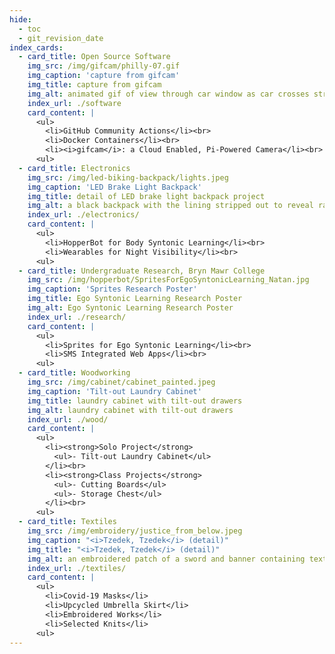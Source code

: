 ```yaml
---
hide:
  - toc
  - git_revision_date
index_cards:
  - card_title: Open Source Software
    img_src: /img/gifcam/philly-07.gif
    img_caption: 'capture from gifcam'
    img_title: capture from gifcam
    img_alt: animated gif of view through car window as car crosses street.  rain drops partially obscure view.  pedestrians cross the street in rain gear.
    index_url: ./software
    card_content: |
      <ul>
        <li>GitHub Community Actions</li><br>
        <li>Docker Containers</li><br>
        <li><i>gifcam</i>: a Cloud Enabled, Pi-Powered Camera</li><br>
      <ul>
  - card_title: Electronics
    img_src: /img/led-biking-backpack/lights.jpeg
    img_caption: 'LED Brake Light Backpack'
    img_title: detail of LED brake light backpack project
    img_alt: a black backpack with the lining stripped out to reveal rainbow LEDs sewn in
    index_url: ./electronics/
    card_content: |
      <ul>
        <li>HopperBot for Body Syntonic Learning</li><br>
        <li>Wearables for Night Visibility</li><br>
      <ul>
  - card_title: Undergraduate Research, Bryn Mawr College
    img_src: /img/hopperbot/SpritesForEgoSyntonicLearning_Natan.jpg
    img_caption: 'Sprites Research Poster'
    img_title: Ego Syntonic Learning Research Poster
    img_alt: Ego Syntonic Learning Research Poster
    index_url: ./research/
    card_content: |
      <ul>
        <li>Sprites for Ego Syntonic Learning</li><br>
        <li>SMS Integrated Web Apps</li><br>
      <ul>      
  - card_title: Woodworking
    img_src: /img/cabinet/cabinet_painted.jpeg
    img_caption: 'Tilt-out Laundry Cabinet'
    img_title: laundry cabinet with tilt-out drawers
    img_alt: laundry cabinet with tilt-out drawers
    index_url: ./wood/
    card_content: |
      <ul>
        <li><strong>Solo Project</strong>
          <ul>- Tilt-out Laundry Cabinet</ul>
        </li><br>
        <li><strong>Class Projects</strong>
          <ul>- Cutting Boards</ul>
          <ul>- Storage Chest</ul>
        </li><br>
      <ul>
  - card_title: Textiles
    img_src: /img/embroidery/justice_from_below.jpeg
    img_caption: "<i>Tzedek, Tzedek</i> (detail)"
    img_title: "<i>Tzedek, Tzedek</i> (detail)"
    img_alt: an embroidered patch of a sword and banner containing text in Hebrew
    index_url: ./textiles/
    card_content: |
      <ul>
        <li>Covid-19 Masks</li>
        <li>Upcycled Umbrella Skirt</li>
        <li>Embroidered Works</li>
        <li>Selected Knits</li>
      <ul>
---
```


<!-- TODO - add to open source software
<li>MkDocs Terminal Theme</li>
<li>p5.js Seed</li>
<li>MkDocs Demo</li> -->